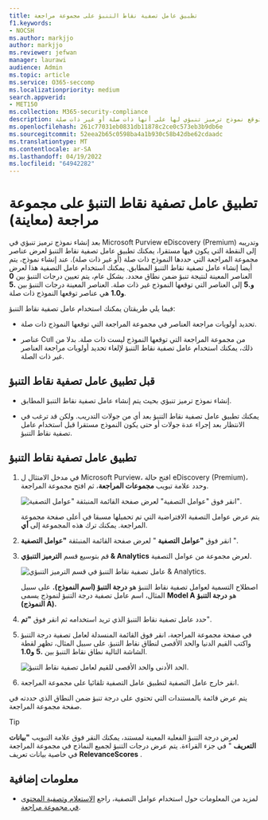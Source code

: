 ```yaml
---
title: تطبيق عامل تصفية نقاط التنبؤ على مجموعة مراجعة
f1.keywords:
- NOCSH
ms.author: markjjo
author: markjjo
ms.reviewer: jefwan
manager: laurawi
audience: Admin
ms.topic: article
ms.service: O365-seccomp
ms.localizationpriority: medium
search.appverid:
- MET150
ms.collection: M365-security-compliance
description: استخدم عامل تصفية نقاط التنبؤ لعرض العناصر التي تم توقع نموذج ترميز تنبؤي لها على أنها ذات صلة أو غير ذات صلة.
ms.openlocfilehash: 261c77031eb0831db11878c2ce0c573eb3b9db6e
ms.sourcegitcommit: 52eea2b65c0598ba4a1b930c58b42dbe62cdaadc
ms.translationtype: MT
ms.contentlocale: ar-SA
ms.lasthandoff: 04/19/2022
ms.locfileid: "64942282"
---
```

# <a name="apply-a-prediction-score-filter-to-a-review-set-preview"></a>تطبيق عامل تصفية نقاط التنبؤ على مجموعة مراجعة (معاينة)

بعد إنشاء نموذج ترميز تنبؤي في Microsoft Purview eDiscovery (Premium) وتدريبه إلى النقطة التي يكون فيها مستقرا، يمكنك تطبيق عامل تصفية نقاط التنبؤ لعرض عناصر مجموعة المراجعة التي حددها النموذج ذات صلة (أو غير ذات صلة). عند إنشاء نموذج، يتم أيضا إنشاء عامل تصفية نقاط التنبؤ المطابق. يمكنك استخدام عامل التصفية هذا لعرض العناصر المعينة لنتيجة تنبؤ ضمن نطاق محدد. بشكل عام، يتم تعيين درجات التنبؤ بين **0** **و.5** إلى العناصر التي توقعها النموذج غير ذات صلة. العناصر المعينة درجات التنبؤ بين **.5** **و1.0** هي عناصر توقعها النموذج ذات صلة.

فيما يلي طريقتان يمكنك استخدام عامل تصفية نقاط التنبؤ:

- تحديد أولويات مراجعة العناصر في مجموعة المراجعة التي توقعها النموذج ذات صلة.

- عناصر Cull من مجموعة المراجعة التي توقعها النموذج ليست ذات صلة. بدلا من ذلك، يمكنك استخدام عامل تصفية نقاط التنبؤ لإلغاء تحديد أولويات مراجعة العناصر غير ذات الصلة.

## <a name="before-you-apply-a-prediction-score-filter"></a>قبل تطبيق عامل تصفية نقاط التنبؤ

- إنشاء نموذج ترميز تنبؤي بحيث يتم إنشاء عامل تصفية نقاط التنبؤ المطابق.

- يمكنك تطبيق عامل تصفية نقاط التنبؤ بعد أي من جولات التدريب. ولكن قد ترغب في الانتظار بعد إجراء عدة جولات أو حتى يكون النموذج مستقرا قبل استخدام عامل تصفية نقاط التنبؤ.

## <a name="apply-a-prediction-score-filter"></a>تطبيق عامل تصفية نقاط التنبؤ

1. في مدخل الامتثال ل Microsoft Purview، افتح حالة eDiscovery (Premium)، وحدد علامة تبويب **مجموعات المراجعة**، ثم افتح مجموعة المراجعة.

   ![انقر فوق "عوامل التصفية" لعرض صفحة القائمة المنبثقة "عوامل التصفية".](..\media\PredictionScoreFilter0.png)   

   يتم عرض عوامل التصفية الافتراضية التي تم تحميلها مسبقا في أعلى صفحة مجموعة المراجعة. يمكنك ترك هذه المجموعة إلى **أي**.

2. انقر فوق **"عوامل التصفية** " لعرض صفحة القائمة المنبثقة **"عوامل التصفية** ".

3. قم بتوسيع قسم **الترميز التنبؤي & Analytics** لعرض مجموعة من عوامل التصفية.

      ![عامل تصفية نقاط التنبؤ في قسم الترميز التنبؤي & Analytics.](..\media\PredictionScoreFilter1.png)

   اصطلاح التسمية لعوامل تصفية نقاط التنبؤ هو **درجة التنبؤ (اسم النموذج).** على سبيل المثال، اسم عامل تصفية درجة التنبؤ لنموذج يسمى **Model A** هو **درجة التنبؤ (النموذج A).**

4. حدد عامل تصفية نقاط التنبؤ الذي تريد استخدامه ثم انقر فوق **"تم**".

5. في صفحة مجموعة المراجعة، انقر فوق القائمة المنسدلة لعامل تصفية درجة التنبؤ واكتب القيم الدنيا والحد الأقصى لنطاق نقاط التنبؤ. على سبيل المثال، تظهر لقطة الشاشة التالية نطاق نقاط التنبؤ بين **.5** **و1.0**.

   ![الحد الأدنى والحد الأقصى للقيم لعامل تصفية نقاط التنبؤ.](..\media\PredictionScoreFilter2.png)

6. انقر خارج عامل التصفية لتطبيق عامل التصفية تلقائيا على مجموعة المراجعة.

  يتم عرض قائمة بالمستندات التي تحتوي على درجة تنبؤ ضمن النطاق الذي حددته في صفحة مجموعة المراجعة. 

  > [!TIP]
  > لعرض درجة التنبؤ الفعلية المعينة لمستند، يمكنك النقر فوق علامة التبويب **"بيانات التعريف** " في جزء القراءة. يتم عرض درجات التنبؤ لجميع النماذج في مجموعة المراجعة في خاصية بيانات تعريف **RelevanceScores** .

## <a name="more-information"></a>معلومات إضافية

- لمزيد من المعلومات حول استخدام عوامل التصفية، راجع [الاستعلام وتصفية المحتوى في مجموعة مراجعة](review-set-search.md).
